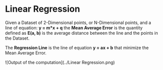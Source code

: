 # Linear Regression

Given a Dataset of 2-Dimensional points, or N-Dimensional points, and a line of equation: __y = m*x + q__ the __Mean Average Error__ is the quantity defined as __E(a, b)__ is the average distance between the line and the points in the Dataset.

The __Regression Line__ is the line of equation __y = ax + b__ that minimize the Mean Average Error.

![Output of the computation](../Linear Regression.png)